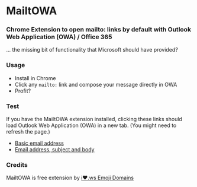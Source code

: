 # MailtOWA

### Chrome Extension to open mailto: links by default with Outlook Web Application (OWA) / Office 365

... the missing bit of functionality that Microsoft should have provided?

### Usage

* Install in Chrome
* Click any `mailto:` link and compose your message directly in OWA
* Profit?

### Test
If you have the MailtOWA extension installed, clicking these links should load Outlook Web Application (OWA) in a new tab. (You might need to refresh the page.)
* <a href="mailto:fake@example.com">Basic email address</a>
* <a href="mailto:yourfriends@example.com?subject=Wassup&body=Emoji%20domains%3F%20That%20seems%20like%20a%20terrible%20idea%21%20%F0%9F%A4%91%0A%0Ahttps%3A%2F%2Fi%E2%9D%A4%EF%B8%8F.ws">Email address, subject and body</a>

### Credits
MailtOWA is free extension by <a href="https://i❤️.ws" target="_blank">i❤️.ws Emoji Domains</a>
